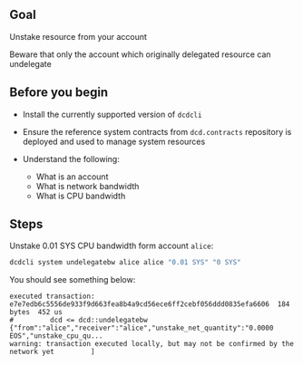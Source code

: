 ## Goal

Unstake resource from your account

Beware that only the account which originally delegated resource can undelegate

## Before you begin

* Install the currently supported version of `dcdcli`

* Ensure the reference system contracts from `dcd.contracts` repository is deployed and used to manage system resources

* Understand the following:
  * What is an account
  * What is network bandwidth
  * What is CPU bandwidth

## Steps

Unstake 0.01 SYS CPU bandwidth form account `alice`:

```sh
dcdcli system undelegatebw alice alice "0.01 SYS" "0 SYS"
```

You should see something below:

```console
executed transaction: e7e7edb6c5556de933f9d663fea8b4a9cd56ece6ff2cebf056ddd0835efa6606  184 bytes  452 us
#         dcd <= dcd::undelegatebw          {"from":"alice","receiver":"alice","unstake_net_quantity":"0.0000 EOS","unstake_cpu_qu...
warning: transaction executed locally, but may not be confirmed by the network yet         ]
```
